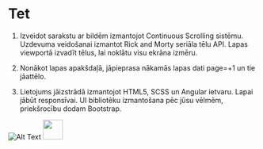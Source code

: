 # Tet

1. Izveidot sarakstu ar bildēm izmantojot Continuous Scrolling sistēmu. Uzdevuma veidošanai izmantot Rick and Morty seriāla tēlu API. Lapas viewportā izvadīt tēlus, lai noklātu visu ekrāna izmēru.

2. Nonākot lapas apakšdaļā, jāpieprasa nākamās lapas dati page=+1 un tie jāattēlo.

3. Lietojums jāizstrādā izmantojot HTML5, SCSS un Angular ietvaru. Lapai jābūt responsīvai.
   UI bibliotēku izmantošana pēc jūsu vēlmēm, priekšrocību dodam Bootstrap.

![Alt Text](https://media.giphy.com/media/VKcGywNWMqTpDUON9g/giphy.gif)
<img src="https://media.giphy.com/media/VKcGywNWMqTpDUON9g/giphy.gif" width="40" height="40" />
